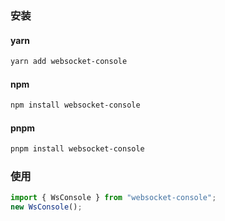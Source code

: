 ### 安装

#### yarn

```bash
yarn add websocket-console
```

#### npm

```bash
npm install websocket-console
```

#### pnpm

```bash
pnpm install websocket-console
```

### 使用

```typescript
import { WsConsole } from "websocket-console";
new WsConsole();
```
